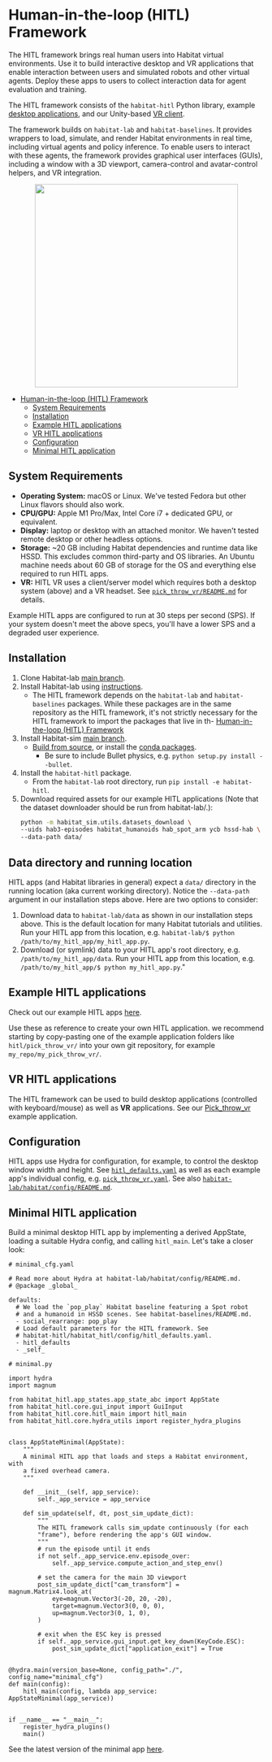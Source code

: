 # Human-in-the-loop (HITL) Framework

The HITL framework brings real human users into Habitat virtual environments. Use it to build interactive desktop and VR applications that enable interaction between users and simulated robots and other virtual agents. Deploy these apps to users to collect interaction data for agent evaluation and training.

The HITL framework consists of the `habitat-hitl` Python library, example [desktop applications](../examples/hitl/), and our Unity-based [VR client](../examples/hitl/pick_throw_vr/README.md#vr).

The framework builds on `habitat-lab` and `habitat-baselines`. It provides wrappers to load, simulate, and render Habitat environments in real time, including virtual agents and policy inference. To enable users to interact with these agents, the framework provides graphical user interfaces (GUIs), including a window with a 3D viewport, camera-control and avatar-control helpers, and VR integration.

<p align="center">
  <img src="../res/img/hitl_tool.gif" height=400>
</p>

- [Human-in-the-loop (HITL) Framework](#human-in-the-loop-hitl-framework)
  - [System Requirements](#system-requirements)
  - [Installation](#installation)
  - [Example HITL applications](#example-hitl-applications)
  - [VR HITL applications](#vr-hitl-applications)
  - [Configuration](#configuration)
  - [Minimal HITL application](#minimal-hitl-application)

## System Requirements
* **Operating System:** macOS or Linux. We've tested Fedora but other Linux flavors should also work.
* **CPU/GPU:** Apple M1 Pro/Max, Intel Core i7 + dedicated GPU, or equivalent.
* **Display:** laptop or desktop with an attached monitor. We haven't tested remote desktop or other headless options.
* **Storage:** ~20 GB including Habitat dependencies and runtime data like HSSD. This excludes common third-party and OS libraries. An Ubuntu machine needs about 60 GB of storage for the OS and everything else required to run HITL apps.
* **VR:** HITL VR uses a client/server model which requires both a desktop system (above) and a VR headset. See [`pick_throw_vr/README.md`](../examples/hitl/pick_throw_vr/README.md) for details.

Example HITL apps are configured to run at 30 steps per second (SPS). If your system doesn't meet the above specs, you'll have a lower SPS and a degraded user experience.

## Installation
1. Clone Habitat-lab [main branch](https://github.com/facebookresearch/habitat-lab).
2. Install Habitat-lab using [instructions](https://github.com/facebookresearch/habitat-lab#installation).
    * The HITL framework depends on the `habitat-lab` and `habitat-baselines` packages. While these packages are in the same repository as the HITL framework, it's not strictly necessary for the HITL framework to import the packages that live in th- [Human-in-the-loop (HITL) Framework](#human-in-the-loop-hitl-framework)
3. Install Habitat-sim [main branch](https://github.com/facebookresearch/habitat-sim).
    * [Build from source](https://github.com/facebookresearch/habitat-sim/blob/main/BUILD_FROM_SOURCE.md), or install the [conda packages](https://github.com/facebookresearch/habitat-sim#recommended-conda-packages).
        * Be sure to include Bullet physics, e.g. `python setup.py install --bullet`.
4. Install the `habitat-hitl` package.
    * From the `habitat-lab` root directory, run `pip install -e habitat-hitl`.
5. Download required assets for our example HITL applications (Note that the dataset downloader should be run from habitat-lab/.):
    ```bash
    python -m habitat_sim.utils.datasets_download \
    --uids hab3-episodes habitat_humanoids hab_spot_arm ycb hssd-hab \
    --data-path data/
    ```

## Data directory and running location

HITL apps (and Habitat libraries in general) expect a `data/` directory in the running location (aka current working directory). Notice the `--data-path` argument in our installation steps above. Here are two options to consider:

1. Download data to `habitat-lab/data` as shown in our installation steps above. This is the default location for many Habitat tutorials and utilities. Run your HITL app from this location, e.g. `habitat-lab/$ python /path/to/my_hitl_app/my_hitl_app.py`.
2. Download (or symlink) data to your HITL app's root directory, e.g. `/path/to/my_hitl_app/data`. Run your HITL app from this location, e.g. `/path/to/my_hitl_app/$ python my_hitl_app.py`."

## Example HITL applications

Check out our example HITL apps [here](../examples/hitl/).

Use these as reference to create your own HITL application. we recommend starting by copy-pasting one of the example application folders like `hitl/pick_throw_vr/` into your own git repository, for example `my_repo/my_pick_throw_vr/`.

## VR HITL applications

The HITL framework can be used to build desktop applications (controlled with keyboard/mouse) as well as **VR** applications. See our [Pick_throw_vr](../examples/hitl/pick_throw_vr/README.md) example application.

## Configuration

HITL apps use Hydra for configuration, for example, to control the desktop window width and height. See [`hitl_defaults.yaml`](./config/hitl_defaults.yaml) as well as each example app's individual config, e.g. [`pick_throw_vr.yaml`](../examples/hitl/pick_throw_vr/config/pick_throw_vr.yaml). See also [`habitat-lab/habitat/config/README.md`](../habitat-lab/habitat/config/README.md).

## Minimal HITL application

Build a minimal desktop HITL app by implementing a derived AppState, loading a suitable Hydra config, and calling `hitl_main`. Let's take a closer look:
```
# minimal_cfg.yaml

# Read more about Hydra at habitat-lab/habitat/config/README.md.
# @package _global_

defaults:
  # We load the `pop_play` Habitat baseline featuring a Spot robot
  # and a humanoid in HSSD scenes. See habitat-baselines/README.md.
  - social_rearrange: pop_play
  # Load default parameters for the HITL framework. See
  # habitat-hitl/habitat_hitl/config/hitl_defaults.yaml.
  - hitl_defaults
  - _self_

```
```
# minimal.py

import hydra
import magnum

from habitat_hitl.app_states.app_state_abc import AppState
from habitat_hitl.core.gui_input import GuiInput
from habitat_hitl.core.hitl_main import hitl_main
from habitat_hitl.core.hydra_utils import register_hydra_plugins


class AppStateMinimal(AppState):
    """
    A minimal HITL app that loads and steps a Habitat environment, with
    a fixed overhead camera.
    """

    def __init__(self, app_service):
        self._app_service = app_service

    def sim_update(self, dt, post_sim_update_dict):
        """
        The HITL framework calls sim_update continuously (for each
        "frame"), before rendering the app's GUI window.
        """
        # run the episode until it ends
        if not self._app_service.env.episode_over:
            self._app_service.compute_action_and_step_env()

        # set the camera for the main 3D viewport
        post_sim_update_dict["cam_transform"] = magnum.Matrix4.look_at(
            eye=magnum.Vector3(-20, 20, -20),
            target=magnum.Vector3(0, 0, 0),
            up=magnum.Vector3(0, 1, 0),
        )

        # exit when the ESC key is pressed
        if self._app_service.gui_input.get_key_down(KeyCode.ESC):
            post_sim_update_dict["application_exit"] = True


@hydra.main(version_base=None, config_path="./", config_name="minimal_cfg")
def main(config):
    hitl_main(config, lambda app_service: AppStateMinimal(app_service))


if __name__ == "__main__":
    register_hydra_plugins()
    main()
```
See the latest version of the minimal app [here](../examples/hitl/minimal/).
